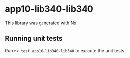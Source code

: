# app10-lib340-lib340

This library was generated with [Nx](https://nx.dev).

## Running unit tests

Run `nx test app10-lib340-lib340` to execute the unit tests.
